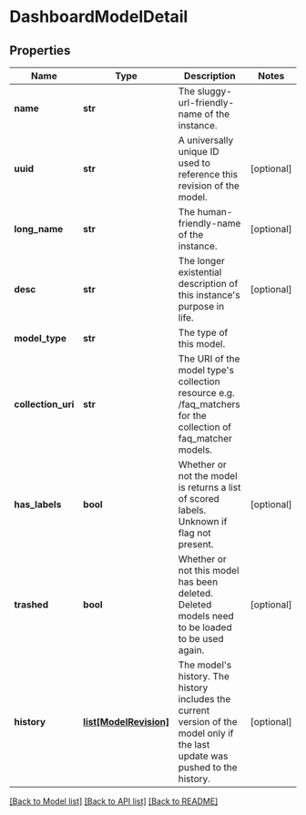 # DashboardModelDetail

## Properties
Name | Type | Description | Notes
------------ | ------------- | ------------- | -------------
**name** | **str** | The sluggy-url-friendly-name of the instance. | 
**uuid** | **str** | A universally unique ID used to reference this revision of the model. | [optional] 
**long_name** | **str** | The human-friendly-name of the instance. | [optional] 
**desc** | **str** | The longer existential description of this instance&#39;s purpose in life. | [optional] 
**model_type** | **str** | The type of this model. | 
**collection_uri** | **str** | The URI of the model type&#39;s collection resource e.g. /faq_matchers for the collection of faq_matcher models. | 
**has_labels** | **bool** | Whether or not the model is returns a list of scored labels. Unknown if flag not present. | [optional] 
**trashed** | **bool** | Whether or not this model has been deleted. Deleted models need to be loaded to be used again. | [optional] 
**history** | [**list[ModelRevision]**](ModelRevision.md) | The model&#39;s history. The history includes the current version of the model only if the last update was pushed to the history. | [optional] 

[[Back to Model list]](../README.md#documentation-for-models) [[Back to API list]](../README.md#documentation-for-api-endpoints) [[Back to README]](../README.md)


